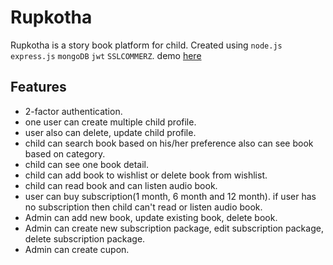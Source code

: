 # Rupkotha
Rupkotha is a story book platform for child. Created using `node.js` `express.js` `mongoDB` `jwt` `SSLCOMMERZ`. demo [here](https://www.youtube.com/watch?v=V3kbNCrW1CE)
## Features
  * 2-factor authentication.
  * one user can create multiple child profile.
  * user also can delete, update child profile.
  * child can search book based on his/her preference also can see book based on category.
  * child can see one book detail.
  * child can add book to wishlist or delete book from wishlist.
  * child can read book and can listen audio book.
  * user can buy subscription(1 month, 6 month and 12 month). if user has no subscription then child can't read or listen audio book.
  * Admin can add new book, update existing book, delete book.
  * Admin can create new subscription package, edit subscription package, delete subscription package.
  * Admin can create cupon.
 
